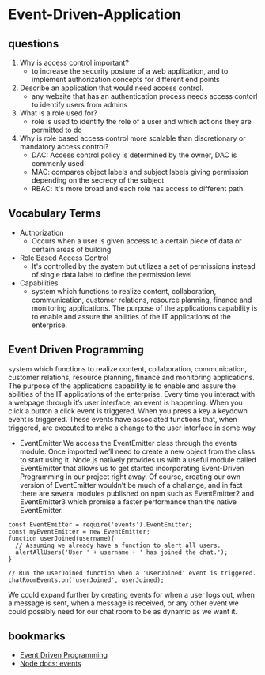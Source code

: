 # Event-Driven-Application

## questions

1. Why is access control important?
   - to increase the security posture of a web application, and to implement authorization concepts for different end points
2. Describe an application that would need access control.
   - any website that has an authentication process needs access contorl to identify users from admins
3. What is a role used for?
   - role is used to identify the role of a user and which actions they are permitted to do
4. Why is role based access control more scalable than discretionary or mandatory access control?
   - DAC: Access control policy is determined by the owner, DAC is commenly used
   - MAC: compares object labels and subject labels giving permission depending on the secrecy of the subject
   - RBAC: it's more broad and each role has access to different path.

## Vocabulary Terms

- Authorization
  - Occurs when a user is given access to a certain piece of data or certain areas of building
- Role Based Access Control
  - It's controlled by the system but utilizes a set of permissions instead of single data label to define the permission level
- Capabilities
  - system which functions to realize content, collaboration, communication, customer relations, resource planning, finance and monitoring applications. The purpose of the applications capability is to enable and assure the abilities of the IT applications of the enterprise.

## Event Driven Programming

system which functions to realize content, collaboration, communication, customer relations, resource planning, finance and monitoring applications. The purpose of the applications capability is to enable and assure the abilities of the IT applications of the enterprise.
Every time you interact with a webpage through it’s user interface, an event is happening. When you click a button a click event is triggered. When you press a key a keydown event is triggered. These events have associated functions that, when triggered, are executed to make a change to the user interface in some way

- EventEmitter
  We access the EventEmitter class through the events module. Once imported we’ll need to create a new object from the class to start using it.
  Node.js natively provides us with a useful module called EventEmitter that allows us to get started incorporating Event-Driven Programming in our project right away. Of course, creating our own version of EventEmitter wouldn’t be much of a challange, and in fact there are several modules published on npm such as EventEmitter2 and EventEmitter3 which promise a faster performance than the native EventEmitter.

```
const EventEmitter = require('events').EventEmitter;
const myEventEmitter = new EventEmitter;
function userJoined(username){
  // Assuming we already have a function to alert all users.
  alertAllUsers('User ' + username + ' has joined the chat.');
}

// Run the userJoined function when a 'userJoined' event is triggered.
chatRoomEvents.on('userJoined', userJoined);
```

We could expand further by creating events for when a user logs out, when a message is sent, when a message is received, or any other event we could possibly need for our chat room to be as dynamic as we want it.

## bookmarks
- [Event Driven Programming](https://alligator.io/nodejs/event-driven-programming/)
- [Node docs: events](https://nodejs.org/api/events.html)
